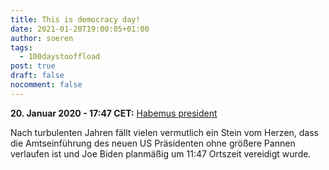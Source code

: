 ```yaml
---
title: This is democracy day!
date: 2021-01-20T19:00:05+01:00
author: soeren
tags:
  - 100daystooffload
post: true
draft: false
nocomment: false
---
```


**20. Januar 2020 - 17:47 CET:** [Habemus president](https://www.youtube.com/watch?v=j3a6n_1owPY)

Nach turbulenten Jahren fällt vielen vermutlich ein Stein vom Herzen, dass die Amtseinführung des neuen US Präsidenten ohne größere Pannen verlaufen ist und Joe Biden planmäßig um 11:47 Ortszeit vereidigt wurde.